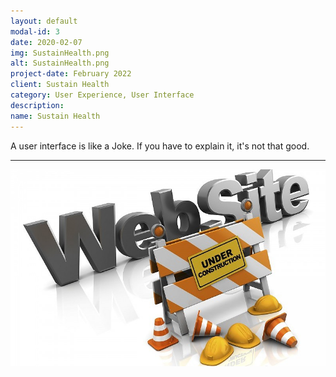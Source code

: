 ```yaml
---
layout: default
modal-id: 3
date: 2020-02-07
img: SustainHealth.png
alt: SustainHealth.png
project-date: February 2022
client: Sustain Health
category: User Experience, User Interface
description:
name: Sustain Health
---
```


A user interface is like a Joke. If you have to explain it, it's not that good.

---

<img src="./img/Shared/wip.png" class="img-responsive" loading="lazy">
